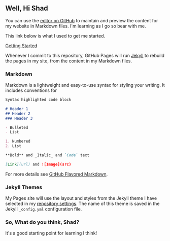 ## Well, Hi Shad

You can use the [editor on GitHub](https://github.com/hikatebaker/hikatebaker.github.io/edit/main/README.md) to maintain and preview the content for my website in Markdown files. I'm learning as I go so bear with me.

This link below is what I used to get me started.

[Getting Started](https://www.youtube.com/watch?v=RaKX4A5EiQo&list=PLg7s6cbtAD17uAwaZwiykDci_q3te3CTY)

Whenever I commit to this repository, GitHub Pages will run [Jekyll](https://jekyllrb.com/) to rebuild the pages in my site, from the content in my Markdown files.

### Markdown

Markdown is a lightweight and easy-to-use syntax for styling your writing. It includes conventions for

```markdown
Syntax highlighted code block

# Header 1
## Header 2
### Header 3

- Bulleted
- List

1. Numbered
2. List

**Bold** and _Italic_ and `Code` text

[Link](url) and ![Image](src)
```

For more details see [GitHub Flavored Markdown](https://guides.github.com/features/mastering-markdown/).

### Jekyll Themes

My Pages site will use the layout and styles from the Jekyll theme I have selected in my [repository settings](https://github.com/hikatebaker/hikatebaker.github.io/settings). The name of this theme is saved in the Jekyll `_config.yml` configuration file.

### So, What do you think, Shad?

It's a good starting point for learning I think!
